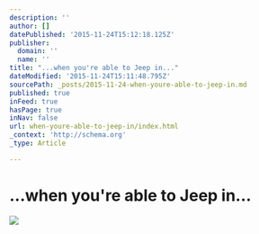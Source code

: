 ```yaml
---
description: ''
author: []
datePublished: '2015-11-24T15:12:18.125Z'
publisher:
  domain: ''
  name: ''
title: "...when you're able to Jeep in..."
dateModified: '2015-11-24T15:11:48.795Z'
sourcePath: _posts/2015-11-24-when-youre-able-to-jeep-in.md
published: true
inFeed: true
hasPage: true
inNav: false
url: when-youre-able-to-jeep-in/index.html
_context: 'http://schema.org'
_type: Article

---
```

# ...when you're able to Jeep in...
![](https://the-grid-user-content.s3-us-west-2.amazonaws.com/3a1c585a-bb2a-409a-9f50-b591ae6eae45.png)